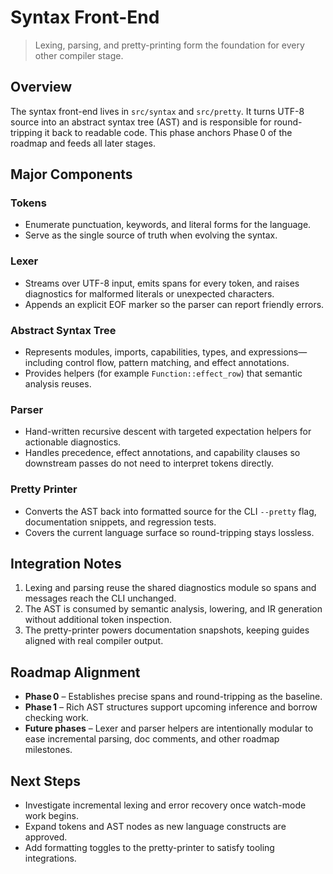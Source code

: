 # Syntax Front-End

> Lexing, parsing, and pretty-printing form the foundation for every other
> compiler stage.

## Overview

The syntax front-end lives in `src/syntax` and `src/pretty`. It turns UTF-8
source into an abstract syntax tree (AST) and is responsible for round-tripping
it back to readable code. This phase anchors Phase 0 of the roadmap and feeds
all later stages.

## Major Components

### Tokens
- Enumerate punctuation, keywords, and literal forms for the language.
- Serve as the single source of truth when evolving the syntax.

### Lexer
- Streams over UTF-8 input, emits spans for every token, and raises diagnostics
  for malformed literals or unexpected characters.
- Appends an explicit EOF marker so the parser can report friendly errors.

### Abstract Syntax Tree
- Represents modules, imports, capabilities, types, and expressions—including
  control flow, pattern matching, and effect annotations.
- Provides helpers (for example `Function::effect_row`) that semantic analysis
  reuses.

### Parser
- Hand-written recursive descent with targeted expectation helpers for actionable
  diagnostics.
- Handles precedence, effect annotations, and capability clauses so downstream
  passes do not need to interpret tokens directly.

### Pretty Printer
- Converts the AST back into formatted source for the CLI `--pretty` flag,
  documentation snippets, and regression tests.
- Covers the current language surface so round-tripping stays lossless.

## Integration Notes

1. Lexing and parsing reuse the shared diagnostics module so spans and messages
   reach the CLI unchanged.
2. The AST is consumed by semantic analysis, lowering, and IR generation without
   additional token inspection.
3. The pretty-printer powers documentation snapshots, keeping guides aligned with
   real compiler output.

## Roadmap Alignment

- **Phase 0** – Establishes precise spans and round-tripping as the baseline.
- **Phase 1** – Rich AST structures support upcoming inference and borrow
  checking work.
- **Future phases** – Lexer and parser helpers are intentionally modular to ease
  incremental parsing, doc comments, and other roadmap milestones.

## Next Steps

- Investigate incremental lexing and error recovery once watch-mode work begins.
- Expand tokens and AST nodes as new language constructs are approved.
- Add formatting toggles to the pretty-printer to satisfy tooling integrations.

